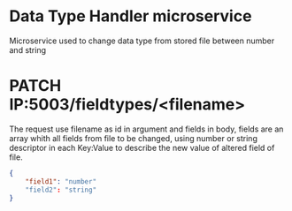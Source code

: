 # Data Type Handler microservice
Microservice used to change data type from stored file between number and string

# PATCH IP:5003/fieldtypes/<filename\>
The request use filename as id in argument and fields in body, fields are an array whith all fields from file to be changed, using number or string descriptor in each Key:Value to describe the new value of altered field of file.

```json
{
    "field1": "number"
    "field2": "string"
}
```
